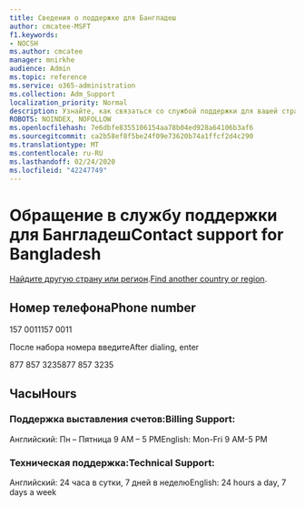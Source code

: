```yaml
---
title: Сведения о поддержке для Бангладеш
author: cmcatee-MSFT
f1.keywords:
- NOCSH
ms.author: cmcatee
manager: mnirkhe
audience: Admin
ms.topic: reference
ms.service: o365-administration
ms.collection: Adm_Support
localization_priority: Normal
description: Узнайте, как связаться со службой поддержки для вашей страны или региона.
ROBOTS: NOINDEX, NOFOLLOW
ms.openlocfilehash: 7e6dbfe8355106154aa78b04ed928a64106b3af6
ms.sourcegitcommit: ca2b58ef8f5be24f09e73620b74a1ffcf2d4c290
ms.translationtype: MT
ms.contentlocale: ru-RU
ms.lasthandoff: 02/24/2020
ms.locfileid: "42247749"
---
```

# <a name="contact-support-for-bangladesh"></a><span data-ttu-id="0ca86-103">Обращение в службу поддержки для Бангладеш</span><span class="sxs-lookup"><span data-stu-id="0ca86-103">Contact support for Bangladesh</span></span>

<span data-ttu-id="0ca86-104">[Найдите другую страну или регион](../contact-support-for-business-products.md).</span><span class="sxs-lookup"><span data-stu-id="0ca86-104">[Find another country or region](../contact-support-for-business-products.md).</span></span>

## <a name="phone-number"></a><span data-ttu-id="0ca86-105">Номер телефона</span><span class="sxs-lookup"><span data-stu-id="0ca86-105">Phone number</span></span>
<span data-ttu-id="0ca86-106">157 0011</span><span class="sxs-lookup"><span data-stu-id="0ca86-106">157 0011</span></span>

<span data-ttu-id="0ca86-107">После набора номера введите</span><span class="sxs-lookup"><span data-stu-id="0ca86-107">After dialing, enter</span></span>

<span data-ttu-id="0ca86-108">877 857 3235</span><span class="sxs-lookup"><span data-stu-id="0ca86-108">877 857 3235</span></span>

## <a name="hours"></a><span data-ttu-id="0ca86-109">Часы</span><span class="sxs-lookup"><span data-stu-id="0ca86-109">Hours</span></span>
### <a name="billing-support"></a><span data-ttu-id="0ca86-110">Поддержка выставления счетов:</span><span class="sxs-lookup"><span data-stu-id="0ca86-110">Billing Support:</span></span>

<span data-ttu-id="0ca86-111">Английский: Пн – Пятница 9 AM – 5 PM</span><span class="sxs-lookup"><span data-stu-id="0ca86-111">English: Mon-Fri 9 AM-5 PM</span></span>

### <a name="technical-support"></a><span data-ttu-id="0ca86-112">Техническая поддержка:</span><span class="sxs-lookup"><span data-stu-id="0ca86-112">Technical Support:</span></span>

<span data-ttu-id="0ca86-113">Английский: 24 часа в сутки, 7 дней в неделю</span><span class="sxs-lookup"><span data-stu-id="0ca86-113">English: 24 hours a day, 7 days a week</span></span>